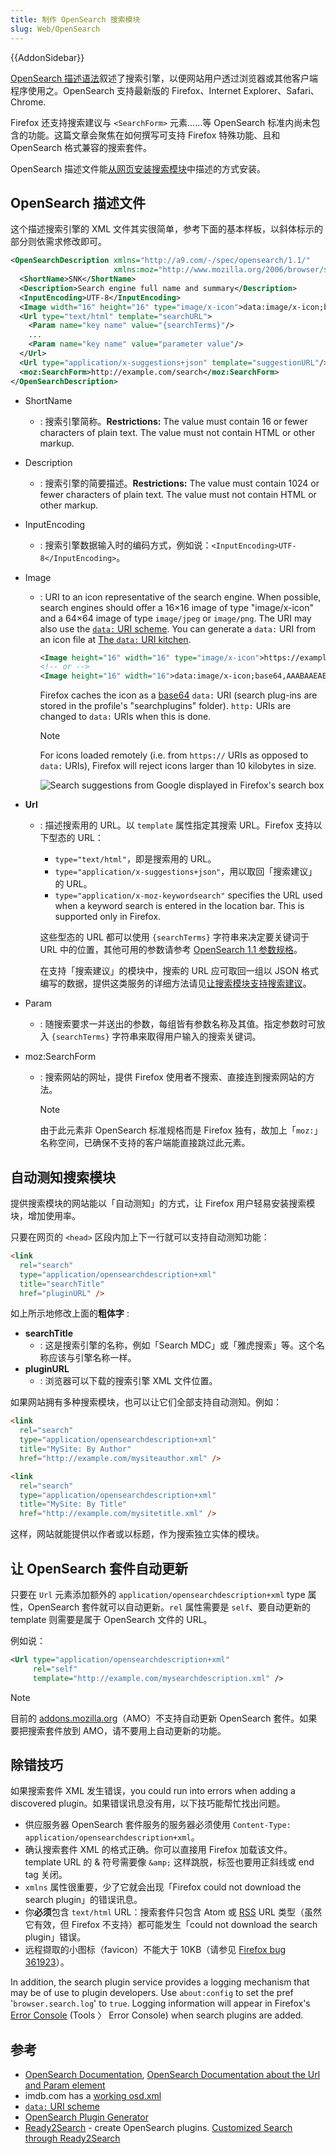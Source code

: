 ```yaml
---
title: 制作 OpenSearch 搜索模块
slug: Web/OpenSearch
---
```


{{AddonSidebar}}

[OpenSearch 描述语法](https://www.opensearch.org/Specifications/OpenSearch/1.1#OpenSearch_description_document)叙述了搜索引擎，以便网站用户透过浏览器或其他客户端程序使用之。OpenSearch 支持最新版的 Firefox、Internet Explorer、Safari、Chrome.

Firefox 还支持搜索建议与 `<SearchForm>` 元素……等 OpenSearch 标准内尚未包含的功能。这篇文章会聚焦在如何撰写可支持 Firefox 特殊功能、且和 OpenSearch 格式兼容的搜索套件。

OpenSearch 描述文件能[从网页安装搜索模块](#自动测知搜索模块)中描述的方式安装。

## OpenSearch 描述文件

这个描述搜索引擎的 XML 文件其实很简单，参考下面的基本样板，以斜体标示的部分则依需求修改即可。

```xml
<OpenSearchDescription xmlns="http://a9.com/-/spec/opensearch/1.1/"
                       xmlns:moz="http://www.mozilla.org/2006/browser/search/">
  <ShortName>SNK</ShortName>
  <Description>Search engine full name and summary</Description>
  <InputEncoding>UTF-8</InputEncoding>
  <Image width="16" height="16" type="image/x-icon">data:image/x-icon;base64,AAABAAEAEBAAA ...</Image>
  <Url type="text/html" template="searchURL">
    <Param name="key name" value="{searchTerms}"/>
    ...
    <Param name="key name" value="parameter value"/>
  </Url>
  <Url type="application/x-suggestions+json" template="suggestionURL"/>
  <moz:SearchForm>http://example.com/search</moz:SearchForm>
</OpenSearchDescription>
```

- ShortName
  - : 搜索引擎简称。**Restrictions:** The value must contain 16 or fewer characters of plain text. The value must not contain HTML or other markup.
- Description
  - : 搜索引擎的简要描述。**Restrictions:** The value must contain 1024 or fewer characters of plain text. The value must not contain HTML or other markup.
- InputEncoding
  - : 搜索引擎数据输入时的编码方式，例如说：`<InputEncoding>UTF-8</InputEncoding>`。
- Image

  - : URI to an icon representative of the search engine. When possible, search engines should offer a 16×16 image of type "image/x-icon" and a 64×64 image of type `image/jpeg` or `image/png`. The URI may also use the [`data:` URI scheme](/zh-CN/docs/Web/HTTP/data_URIs). You can generate a `data:` URI from an icon file at [The `data:` URI kitchen](https://software.hixie.ch/utilities/cgi/data/data).

    ```xml
    <Image height="16" width="16" type="image/x-icon">https://example.com/favicon.ico</Image>
    <!-- or -->
    <Image height="16" width="16">data:image/x-icon;base64,AAABAAEAEBAAA ... DAAA=</Image>
    ```

    Firefox caches the icon as a [base64](https://en.wikipedia.org/wiki/Base64) `data:` URI (search plug-ins are stored in the profile's "searchplugins" folder). `http:` URIs are changed to `data:` URIs when this is done.

    > [!NOTE]
    > For icons loaded remotely (i.e. from `https://` URIs as opposed to `data:` URIs), Firefox will reject icons larger than 10 kilobytes in size.

    ![Search suggestions from Google displayed in Firefox's search box](searchsuggestionsample.png)

- **Url**

  - : 描述搜索用的 URL。以 `template` 属性指定其搜索 URL。Firefox 支持以下型态的 URL：

    - `type="text/html"`，即是搜索用的 URL。
    - `type="application/x-suggestions+json"`，用以取回「搜索建议」的 URL。
    - `type="application/x-moz-keywordsearch"` specifies the URL used when a keyword search is entered in the location bar. This is supported only in Firefox.

    这些型态的 URL 都可以使用 `{searchTerms}` 字符串来决定要关键词于 URL 中的位置，其他可用的参数请参考 [OpenSearch 1.1 参数规格](https://github.com/dewitt/opensearch/blob/master/opensearch-1-1-draft-6.md#opensearch-11-parameters)。

    在支持「搜索建议」的模块中，搜索的 URL 应可取回一组以 JSON 格式编写的数据，提供这类服务的详细方法请见[让搜索模块支持搜索建议](/zh-CN/%e8%ae%93%e6%90%9c%e5%b0%8b%e6%a8%a1%e7%b5%84%e6%94%af%e6%8f%b4%e6%90%9c%e5%b0%8b%e5%bb%ba%e8%ad%b0)。

- Param
  - : 随搜索要求一并送出的参数，每组皆有参数名称及其值。指定参数时可放入 `{searchTerms}` 字符串来取得用户输入的搜索关键词。
- moz:SearchForm

  - : 搜索网站的网址，提供 Firefox 使用者不搜索、直接连到搜索网站的方法。

    > [!NOTE]
    > 由于此元素非 OpenSearch 标准规格而是 Firefox 独有，故加上「`moz:`」名称空间，已确保不支持的客户端能直接跳过此元素。

## 自动测知搜索模块

提供搜索模块的网站能以「自动测知」的方式，让 Firefox 用户轻易安装搜索模块，增加使用率。

只要在网页的 `<head>` 区段内加上下一行就可以支持自动测知功能：

```html
<link
  rel="search"
  type="application/opensearchdescription+xml"
  title="searchTitle"
  href="pluginURL" />
```

如上所示地修改上面的**粗体字** :

- **searchTitle**
  - : 这是搜索引擎的名称，例如「Search MDC」或「雅虎搜索」等。这个名称应该与引擎名称一样。
- **pluginURL**
  - : 浏览器可以下载的搜索引擎 XML 文件位置。

如果网站拥有多种搜索模块，也可以让它们全部支持自动测知。例如：

```html
<link
  rel="search"
  type="application/opensearchdescription+xml"
  title="MySite: By Author"
  href="http://example.com/mysiteauthor.xml" />

<link
  rel="search"
  type="application/opensearchdescription+xml"
  title="MySite: By Title"
  href="http://example.com/mysitetitle.xml" />
```

这样，网站就能提供以作者或以标题，作为搜索独立实体的模块。

## 让 OpenSearch 套件自动更新

只要在 `Url` 元素添加额外的
`application/opensearchdescription+xml` type 属性，OpenSearch 套件就可以自动更新。`rel` 属性需要是 `self`、要自动更新的 template 则需要是属于 OpenSearch 文件的 URL。

例如说：

```xml
<Url type="application/opensearchdescription+xml"
     rel="self"
     template="http://example.com/mysearchdescription.xml" />
```

> [!NOTE]
> 目前的 [addons.mozilla.org](https://addons.mozilla.org)（AMO）不支持自动更新 OpenSearch 套件。如果要把搜索套件放到 AMO，请不要用上自动更新的功能。

## 除错技巧

如果搜索套件 XML 发生错误，you could run into errors when adding a discovered plugin。如果错误讯息没有用，以下技巧能帮忙找出问题。

- 供应服务器 OpenSearch 套件服务的服务器必须使用 `Content-Type: application/opensearchdescription+xml`。
- 确认搜索套件 XML 的格式正确。你可以直接用 Firefox 加载该文件。template URL 的 & 符号需要像 `&amp;` 这样跳脱，标签也要用正斜线或 end tag 关闭。
- `xmlns` 属性很重要，少了它就会出现「Firefox could not download the search plugin」的错误讯息。
- 你**必须**包含 `text/html` URL：搜索套件只包含 Atom 或 [RSS](/zh-CN/RSS) URL 类型（虽然它有效，但 Firefox 不支持）都可能发生「could not download the search plugin」错误。
- 远程撷取的小图标（favicon）不能大于 10KB（请参见 [Firefox bug 361923](https://bugzil.la/361923)）。

In addition, the search plugin service provides a logging mechanism that may be of use to plugin developers. Use `about:config` to set the pref '`browser.search.log`' to `true`. Logging information will appear in Firefox's [Error Console](/zh-CN/Error_Console) (Tools 〉 Error Console) when search plugins are added.

## 参考

- [OpenSearch Documentation](https://opensearch.org/), [OpenSearch Documentation about the Url and Param element](https://www.opensearch.org/Specifications/OpenSearch/Extensions/Parameter/1.0)
- imdb.com has a [working osd.xml](http://i.media-imdb.com/images/SFccbe1e4d909ef8b8077201c3c5aac349/imdbsearch.xml)
- [`data:` URI scheme](https://en.wikipedia.org/wiki/Data_URI_scheme)
- [OpenSearch Plugin Generator](https://7is7.com/software/firefox/opensearch.html)
- [Ready2Search](https://ready.to/search/en/) - create OpenSearch plugins. [Customized Search through Ready2Search](https://ready.to/search/make/en_make_plugin.htm)
